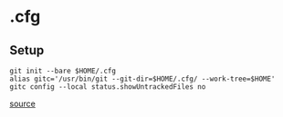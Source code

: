 # .cfg

## Setup

```
git init --bare $HOME/.cfg
alias gitc='/usr/bin/git --git-dir=$HOME/.cfg/ --work-tree=$HOME'
gitc config --local status.showUntrackedFiles no
```
[source](https://www.atlassian.com/git/tutorials/dotfiles)
